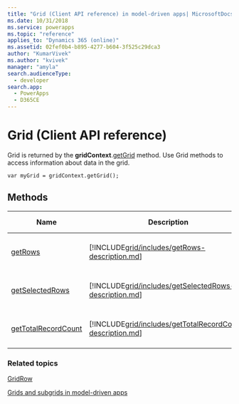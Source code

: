 ```yaml
---
title: "Grid (Client API reference) in model-driven apps| MicrosoftDocs"
ms.date: 10/31/2018
ms.service: powerapps
ms.topic: "reference"
applies_to: "Dynamics 365 (online)"
ms.assetid: 02fef0b4-b895-4277-b604-3f525c29dca3
author: "KumarVivek"
ms.author: "kvivek"
manager: "amyla"
search.audienceType: 
  - developer
search.app: 
  - PowerApps
  - D365CE
---
```

# Grid (Client API reference)



Grid is returned by the **gridContext**.[getGrid](gridcontrol/getGrid.md) method. Use Grid methods to access information about data in the grid.

`var myGrid = gridContext.getGrid();`

## Methods

|Name|Description|Available for|
|--|--|--|
|[getRows](grid/getRows.md)|[!INCLUDE[grid/includes/getRows-description.md](grid/includes/getRows-description.md)]|Read-only and editable grids|
|[getSelectedRows](grid/getSelectedRows.md)|[!INCLUDE[grid/includes/getSelectedRows-description.md](grid/includes/getSelectedRows-description.md)]|Read-only and editable grids|
|[getTotalRecordCount](grid/getTotalRecordCount.md)|[!INCLUDE[grid/includes/getTotalRecordCount-description.md](grid/includes/getTotalRecordCount-description.md)]|Read-only and editable grids|

### Related topics

[GridRow](gridrow.md)

[Grids and subgrids in model-driven apps](../grids.md)
